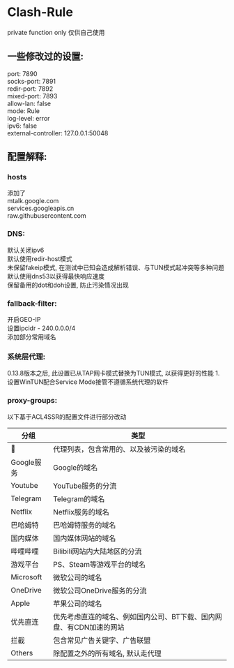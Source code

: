 # Clash-Rule
private function only
仅供自己使用

## 一些修改过的设置:
port: 7890
<br/>
socks-port: 7891
<br/>
redir-port: 7892
<br/>
mixed-port: 7893
<br/>
allow-lan: false
<br/>
mode: Rule
<br/>
log-level: error
<br/>
ipv6: false
<br/>
external-controller: 127.0.0.1:50048

## 配置解释:
### hosts
添加了
<br/>
mtalk.google.com
<br/>
services.googleapis.cn
<br/>
raw.githubusercontent.com

### DNS:
默认关闭ipv6
<br/>
默认使用redir-host模式
<br/>
未保留fakeip模式, 在测试中已知会造成解析错误、与TUN模式起冲突等多种问题
<br/>
默认使用dns53以获得最快响应速度
<br/>
保留备用的dot和doh设置, 防止污染情况出现

### fallback-filter:
开启GEO-IP
<br/>
设置ipcidr - 240.0.0.0/4
<br/>
添加部分常用域名

### 系统层代理:
0.13.8版本之后, 此设置已从TAP网卡模式替换为TUN模式, 以获得更好的性能
1.<br/>
设置WinTUN配合Service Mode接管不遵循系统代理的软件

### proxy-groups:
以下基于ACL4SSR的配置文件进行部分改动

| 分组                    | 类型                 |
| ---------------------- | -------------------- |
|🚀                      | 代理列表，包含常用的、以及被污染的域名                                        |
| Google服务              | Google的域名                                                             |
| Youtube                | YouTube服务的分流                                                         |
| Telegram               | Telegram的域名                                                           |
| Netflix                | Netflix服务的域名                                                         |
| 巴哈姆特                | 巴哈姆特服务的域名                                                          |
| 国内媒体                | 国内媒体网站的域名                                                          |
| 哔哩哔哩                | Bilibili网站内大陆地区的分流                                                |
| 游戏平台                | PS、Steam等游戏平台的域名                                                   |
| Microsoft              | 微软公司的域名                                                             |
| OneDrive               | 微软公司OneDrive服务的分流                                                 |
| Apple                  | 苹果公司的域名                                                             |
| 优先直连                | 优先考虑直连的域名、例如国内公司、BT下载、国内网盘、有CDN加速的网站                |
| 拦截                   | 包含常见广告关键字、广告联盟                                                  |
| Others                 | 除配置之外的所有域名, 默认走代理                                              |
